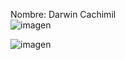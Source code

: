 Nombre: Darwin Cachimil<br/>
![imagen](https://github.com/user-attachments/assets/a6364f07-d7fd-4eb0-a109-7c0bdc0f66bd)

![imagen](https://github.com/user-attachments/assets/228d7d6e-0224-4424-bc68-d19e9a146ff9)

